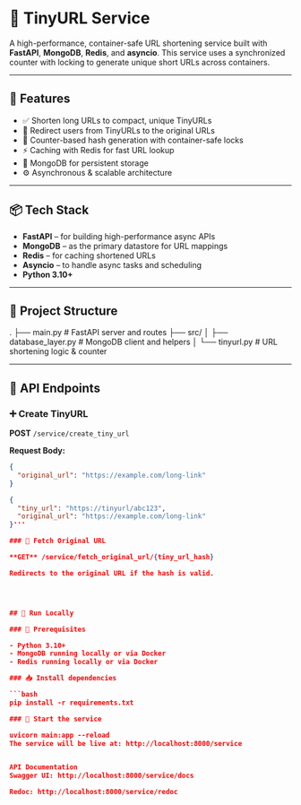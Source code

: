 # 🔗 TinyURL Service

A high-performance, container-safe URL shortening service built with **FastAPI**, **MongoDB**, **Redis**, and **asyncio**. This service uses a synchronized counter with locking to generate unique short URLs across containers.

---

## 🚀 Features

- ✅ Shorten long URLs to compact, unique TinyURLs  
- 🔁 Redirect users from TinyURLs to the original URLs  
- 🔐 Counter-based hash generation with container-safe locks  
- ⚡ Caching with Redis for fast URL lookup  
- 🧱 MongoDB for persistent storage  
- ⚙️ Asynchronous & scalable architecture  

---

## 📦 Tech Stack

- **FastAPI** – for building high-performance async APIs  
- **MongoDB** – as the primary datastore for URL mappings  
- **Redis** – for caching shortened URLs  
- **Asyncio** – to handle async tasks and scheduling  
- **Python 3.10+**

---

## 📂 Project Structure

.
├── main.py                 # FastAPI server and routes
├── src/
│   ├── database_layer.py   # MongoDB client and helpers
│   └── tinyurl.py          # URL shortening logic & counter



---

## 📌 API Endpoints

### ➕ Create TinyURL

**POST** `/service/create_tiny_url`

**Request Body:**

```json
{
  "original_url": "https://example.com/long-link"
}

{
  "tiny_url": "https://tinyurl/abc123",
  "original_url": "https://example.com/long-link"
}'''

### 🔗 Fetch Original URL

**GET** /service/fetch_original_url/{tiny_url_hash}

Redirects to the original URL if the hash is valid.




## 🧪 Run Locally

### 🔧 Prerequisites

- Python 3.10+
- MongoDB running locally or via Docker
- Redis running locally or via Docker

### 📥 Install dependencies

```bash
pip install -r requirements.txt

### 🚀 Start the service

uvicorn main:app --reload
The service will be live at: http://localhost:8000/service


API Documentation
Swagger UI: http://localhost:8000/service/docs

Redoc: http://localhost:8000/service/redoc
